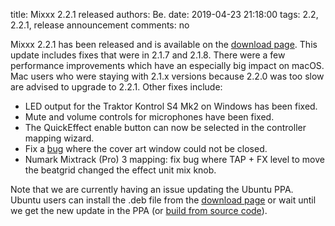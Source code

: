 title: Mixxx 2.2.1 released
authors: Be.
date: 2019-04-23 21:18:00
tags: 2.2, 2.2.1, release announcement
comments: no

Mixxx 2.2.1 has been released and is available on the [download page](https://mixxx.org/download/). This update includes fixes that were in 2.1.7 and 2.1.8. There were a few performance improvements which have an especially big impact on macOS. Mac users who were staying with 2.1.x versions because 2.2.0 was too slow are advised to upgrade to 2.2.1. Other fixes include:

- LED output for the Traktor Kontrol S4 Mk2 on Windows has been fixed.
- Mute and volume controls for microphones have been fixed.
- The QuickEffect enable button can now be selected in the controller mapping wizard.
- Fix a [bug](https://bugs.launchpad.net/mixxx/+bug/1823199) where the cover art window could not be closed.
- Numark Mixtrack (Pro) 3 mapping: fix bug where TAP + FX level to move the beatgrid changed the effect unit mix knob.

Note that we are currently having an issue updating the Ubuntu PPA. Ubuntu users can install the .deb file from the [download page](https://mixxx.org/download/) or wait until we get the new update in the PPA (or [build from source code](https://mixxx.org/wiki/doku.php/compiling_on_linux)).
